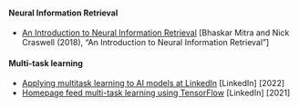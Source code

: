 #### Neural Information Retrieval
- [An Introduction to Neural
Information Retrieval](https://www.microsoft.com/en-us/research/uploads/prod/2017/06/fntir2018-neuralir-mitra.pdf) [Bhaskar Mitra and Nick Craswell (2018), “An Introduction to
Neural Information Retrieval”]

#### Multi-task learning
- [Applying multitask learning to AI models at LinkedIn](https://engineering.linkedin.com/blog/2022/applying-multitask-learning-to-ai-models-at-linkedin) [LinkedIn] [2022]
- [Homepage feed multi-task learning using TensorFlow](https://engineering.linkedin.com/blog/2021/homepage-feed-multi-task-learning-using-tensorflow) [LinkedIn] [2021]
